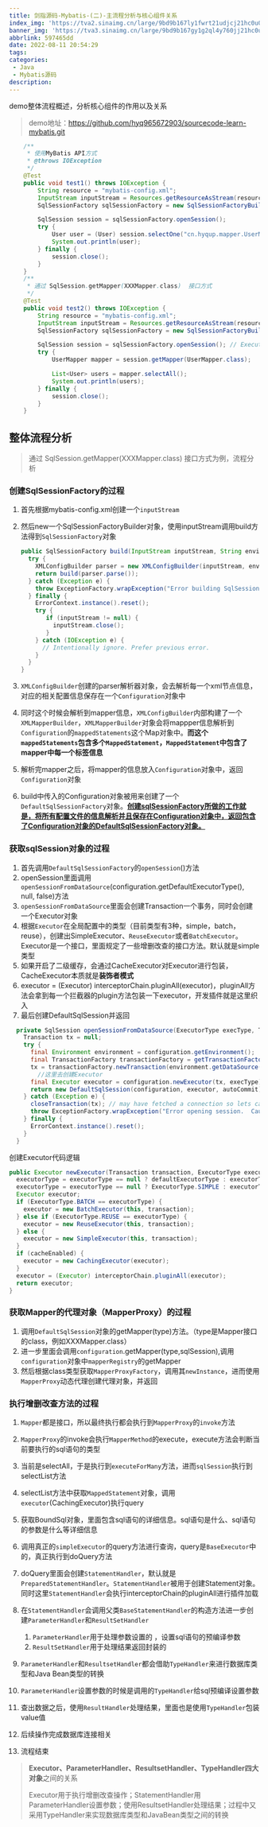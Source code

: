 ```yaml
---
title: 剑指源码-Mybatis-(二)-主流程分析与核心组件关系
index_img: 'https://tva2.sinaimg.cn/large/9bd9b167ly1fwrt21udjcj21hc0u0tkq.jpg'
banner_img: 'https://tva3.sinaimg.cn/large/9bd9b167gy1g2ql4y760jj21hc0u07wh.jpg'
abbrlink: 597465dd
date: 2022-08-11 20:54:29
tags:
categories:
 - Java
 - Mybatis源码
description:
---
```


 demo整体流程概述，分析核心组件的作用以及关系

<!-- more -->

> demo地址：https://github.com/hyq965672903/sourcecode-learn-mybatis.git

```java
    /**
     * 使用MyBatis API方式
     * @throws IOException
     */
    @Test
    public void test1() throws IOException {
        String resource = "mybatis-config.xml";
        InputStream inputStream = Resources.getResourceAsStream(resource);
        SqlSessionFactory sqlSessionFactory = new SqlSessionFactoryBuilder().build(inputStream);

        SqlSession session = sqlSessionFactory.openSession();
        try {
            User user = (User) session.selectOne("cn.hyqup.mapper.UserMapper.selectAll", 1);
            System.out.println(user);
        } finally {
            session.close();
        }
    }
    /**
     * 通过 SqlSession.getMapper(XXXMapper.class)  接口方式
     */
    @Test
    public void test2() throws IOException {
        String resource = "mybatis-config.xml";
        InputStream inputStream = Resources.getResourceAsStream(resource);
        SqlSessionFactory sqlSessionFactory = new SqlSessionFactoryBuilder().build(inputStream);

        SqlSession session = sqlSessionFactory.openSession(); // ExecutorType.BATCH
        try {
            UserMapper mapper = session.getMapper(UserMapper.class);

            List<User> users = mapper.selectAll();
            System.out.println(users);
        } finally {
            session.close();
        }
    }
```

## 整体流程分析

>  通过 SqlSession.getMapper(XXXMapper.class)  接口方式为例，流程分析

###  创建SqlSessionFactory的过程

1. 首先根据mybatis-config.xml创建一个`inputStream`

2. 然后new一个SqlSessionFactoryBuilder对象，使用inputStream调用build方法得到`SqlSessionFactory`对象

   ```java
   public SqlSessionFactory build(InputStream inputStream, String environment, Properties properties) {
     try {
       XMLConfigBuilder parser = new XMLConfigBuilder(inputStream, environment, properties);
       return build(parser.parse());
     } catch (Exception e) {
       throw ExceptionFactory.wrapException("Error building SqlSession.", e);
     } finally {
       ErrorContext.instance().reset();
       try {
          if (inputStream != null) {
            inputStream.close();
          }
       } catch (IOException e) {
         // Intentionally ignore. Prefer previous error.
       }
     }
   }
   ```

3. `XMLConfigBuilder`创建的parser解析器对象，会去解析每一个xml节点信息，对应的相关配置信息保存在一个`Configuration`对象中

4. 同时这个时候会解析到mapper信息，`XMLConfigBuilder`内部构建了一个`XMLMapperBuilder`，`XMLMapperBuilder`对象会将mappper信息解析到`Configuration`的`mappedStatements`这个Map对象中。**而这个`mappedStatements`包含多个`MappedStatement`，`MappedStatement`中包含了mapper中每一个标签信息**

5. 解析完mapper之后，将mapper的信息放入`Configuration`对象中，返回`Configuration`对象

6. build中传入的Configuration对象被用来创建了一个`DefaultSqlSessionFactory`对象。<u>**创建sqlSessionFactory所做的工作就是，将所有配置文件的信息解析并且保存在Configuration对象中，返回包含了Configuration对象的DefaultSqlSessionFactory对象。**</u>

### 获取sqlSession对象的过程

1. 首先调用`DefaultSqlSessionFactory`的`openSession`()方法
2. openSession里面调用`openSessionFromDataSource`(configuration.getDefaultExecutorType(), null, false)方法
3. `openSessionFromDataSource`里面会创建Transaction一个事务，同时会创建一个Executor对象
4. 根据`Executor`在全局配置中的类型（目前类型有3种，simple，batch，reuse），创建出SimpleExecutor、`ReuseExecutor`或者`BatchExecutor`。Executor是一个接口，里面规定了一些增删改查的接口方法。默认就是simple类型
5. 如果开启了二级缓存，会通过CacheExecutor对Executor进行包装，CacheExecutor本质就是**装饰者模式**
6. executor = (Executor) interceptorChain.pluginAll(executor)，pluginAll方法会拿到每一个拦截器的plugin方法包装一下executor，开发插件就是这里织入
7. 最后创建DefaultSqlSession并返回

```java
  private SqlSession openSessionFromDataSource(ExecutorType execType, TransactionIsolationLevel level, boolean autoCommit) {
    Transaction tx = null;
    try {
      final Environment environment = configuration.getEnvironment();
      final TransactionFactory transactionFactory = getTransactionFactoryFromEnvironment(environment);
      tx = transactionFactory.newTransaction(environment.getDataSource(), level, autoCommit);
        //这里去创建Executor
      final Executor executor = configuration.newExecutor(tx, execType);
      return new DefaultSqlSession(configuration, executor, autoCommit);
    } catch (Exception e) {
      closeTransaction(tx); // may have fetched a connection so lets call close()
      throw ExceptionFactory.wrapException("Error opening session.  Cause: " + e, e);
    } finally {
      ErrorContext.instance().reset();
    }
  }
```

创建Executor代码逻辑

```java
public Executor newExecutor(Transaction transaction, ExecutorType executorType) {
  executorType = executorType == null ? defaultExecutorType : executorType;
  executorType = executorType == null ? ExecutorType.SIMPLE : executorType;
  Executor executor;
  if (ExecutorType.BATCH == executorType) {
    executor = new BatchExecutor(this, transaction);
  } else if (ExecutorType.REUSE == executorType) {
    executor = new ReuseExecutor(this, transaction);
  } else {
    executor = new SimpleExecutor(this, transaction);
  }
  if (cacheEnabled) {
    executor = new CachingExecutor(executor);
  }
  executor = (Executor) interceptorChain.pluginAll(executor);
  return executor;
}
```

### 获取Mapper的代理对象（MapperProxy）的过程

1. 调用`DefaultSqlSession`对象的getMapper(type)方法。（type是Mapper接口的class，例如XXXMapper.class）
2. 进一步里面会调用`configuration`.getMapper(type,sqlSession),调用`configuration`对象中`mapperRegistry`的getMapper
3. 然后根据class类型获取`MapperProxyFactory`，调用其`newInstance`，进而使用`MapperProxy`动态代理创建代理对象，并返回

### 执行增删改查方法的过程

1. `Mapper`都是接口，所以最终执行都会执行到`MapperProxy`的`invoke`方法
2. `MapperProxy`的invoke会执行`MapperMethod`的execute，execute方法会判断当前要执行的sql语句的类型
3. 当前是selectAll，于是执行到`executeForMany`方法，进而`sqlSession`执行到selectList方法
4. selectList方法中获取`MappedStatement`对象，调用`executor`(CachingExecutor)执行query
5. 获取BoundSql对象，里面包含sql语句的详细信息。sql语句是什么、sql语句的参数是什么等详细信息
6. 调用真正的`simpleExecutor`的query方法进行查询，query是`BaseExecutor`中的，真正执行到doQuery方法
7. doQuery里面会创建`StatementHandler`，默认就是`PreparedStatementHandler`。`StatementHandler`被用于创建Statement对象。同时这里`StatementHandler`会执行interceptorChain的pluginAll进行插件加载
8. 在`StatementHandler`会调用父类`BaseStatementHandler`的构造方法进一步创建`ParameterHandler`和`ResultSetHandler`
   1. `ParameterHandler`用于处理参数设置的 ，设置sql语句的预编译参数
   2. `ResultSetHandler`用于处理结果返回封装的

9. `ParameterHandler`和`ResultsetHandler`都会借助`TypeHandler`来进行数据库类型和Java Bean类型的转换
10. `ParameterHandler`设置参数的时候是调用的`TypeHandler`给sql预编译设置参数
11. 查出数据之后，使用`ResultHandler`处理结果，里面也是使用`TypeHandler`包装value值
12. 后续操作完成数据库连接相关
13. 流程结束

> **Executor、ParameterHandler、ResultsetHandler、TypeHandler四大对象**之间的关系
>
> Executor用于执行增删改查操作；StatementHandler用ParameterHandler设置参数；使用ResultsetHandler处理结果；过程中又采用TypeHandler来实现数据库类型和JavaBean类型之间的转换





